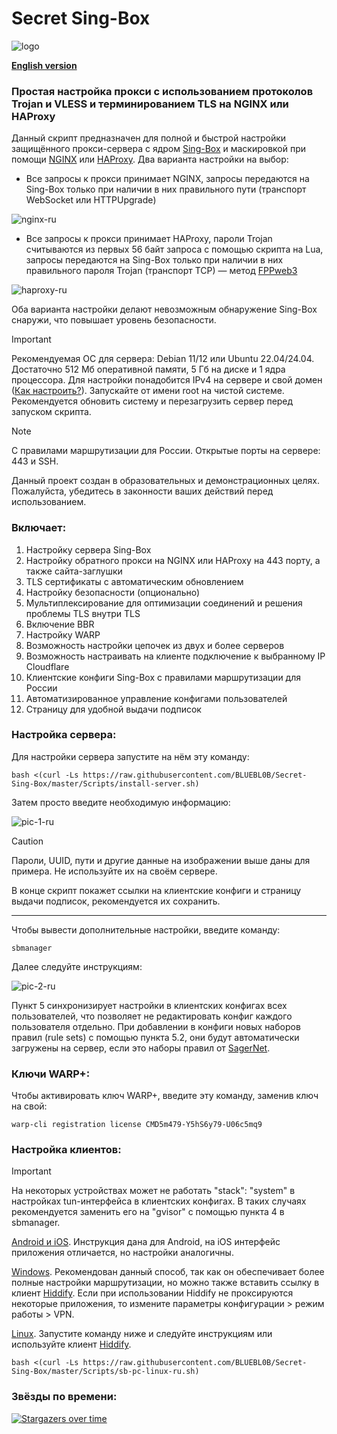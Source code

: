 # Secret Sing-Box

![logo](https://github.com/user-attachments/assets/33ab0dac-ed6a-4254-8386-c4b09bf9a312)

[**English version**](https://github.com/BLUEBL0B/Secret-Sing-Box/blob/main/Docs/README-EN.md)

### Простая настройка прокси с использованием протоколов Trojan и VLESS и терминированием TLS на NGINX или HAProxy
Данный скрипт предназначен для полной и быстрой настройки защищённого прокси-сервера с ядром [Sing-Box](https://sing-box.sagernet.org) и маскировкой при помощи [NGINX](https://nginx.org/ru/) или [HAProxy](https://www.haproxy.org). Два варианта настройки на выбор:

- Все запросы к прокси принимает NGINX, запросы передаются на Sing-Box только при наличии в них правильного пути (транспорт WebSocket или HTTPUpgrade)

![nginx-ru](https://github.com/user-attachments/assets/19eb8ac7-9feb-41cf-a744-b935546d7b58)

- Все запросы к прокси принимает HAProxy, пароли Trojan считываются из первых 56 байт запроса с помощью скрипта на Lua, запросы передаются на Sing-Box только при наличии в них правильного пароля Trojan (транспорт TCP) — метод [FPPweb3](https://github.com/FPPweb3)

![haproxy-ru](https://github.com/user-attachments/assets/b0a6ade5-df2b-4baf-8ca2-cc52cc5433bc)

Оба варианта настройки делают невозможным обнаружение Sing-Box снаружи, что повышает уровень безопасности.

> [!IMPORTANT]
> Рекомендуемая ОС для сервера: Debian 11/12 или Ubuntu 22.04/24.04. Достаточно 512 Мб оперативной памяти, 5 Гб на диске и 1 ядра процессора. Для настройки понадобится IPv4 на сервере и свой домен ([Как настроить?](https://github.com/BLUEBL0B/Secret-Sing-Box/blob/main/Docs/cf-settings-ru.md)). Запускайте от имени root на чистой системе. Рекомендуется обновить систему и перезагрузить сервер перед запуском скрипта.

> [!NOTE]
> С правилами маршрутизации для России. Открытые порты на сервере: 443 и SSH.
>
> Данный проект создан в образовательных и демонстрационных целях. Пожалуйста, убедитесь в законности ваших действий перед использованием.
 
### Включает:
1) Настройку сервера Sing-Box
2) Настройку обратного прокси на NGINX или HAProxy на 443 порту, а также сайта-заглушки
3) TLS сертификаты с автоматическим обновлением
4) Настройку безопасности (опционально)
5) Мультиплексирование для оптимизации соединений и решения проблемы TLS внутри TLS
6) Включение BBR
7) Настройку WARP
8) Возможность настройки цепочек из двух и более серверов
9) Возможность настраивать на клиенте подключение к выбранному IP Cloudflare
10) Клиентские конфиги Sing-Box с правилами маршрутизации для России
11) Автоматизированное управление конфигами пользователей
12) Страницу для удобной выдачи подписок

### Настройка сервера:

Для настройки сервера запустите на нём эту команду:

```
bash <(curl -Ls https://raw.githubusercontent.com/BLUEBL0B/Secret-Sing-Box/master/Scripts/install-server.sh)
```

Затем просто введите необходимую информацию:

![pic-1-ru](https://github.com/user-attachments/assets/180e66d2-6b48-405b-b926-fd969ddafe28)

> [!CAUTION]
> Пароли, UUID, пути и другие данные на изображении выше даны для примера. Не используйте их на своём сервере.

В конце скрипт покажет ссылки на клиентские конфиги и страницу выдачи подписок, рекомендуется их сохранить.

-----

Чтобы вывести дополнительные настройки, введите команду:

```
sbmanager
```

Далее следуйте инструкциям:

![pic-2-ru](https://github.com/user-attachments/assets/dbdf6db2-36fd-4aa1-bcc7-a6f05720df5a)

Пункт 5 синхронизирует настройки в клиентских конфигах всех пользователей, что позволяет не редактировать конфиг каждого пользователя отдельно. При добавлении в конфиги новых наборов правил (rule sets) с помощью пункта 5.2, они будут автоматически загружены на сервер, если это наборы правил от [SagerNet](https://github.com/SagerNet/sing-geosite/tree/rule-set).

### Ключи WARP+:

Чтобы активировать ключ WARP+, введите эту команду, заменив ключ на свой:

```
warp-cli registration license CMD5m479-Y5hS6y79-U06c5mq9
```

### Настройка клиентов:
> [!IMPORTANT]
> На некоторых устройствах может не работать "stack": "system" в настройках tun-интерфейса в клиентских конфигах. В таких случаях рекомендуется заменить его на "gvisor" с помощью пункта 4 в sbmanager.

[Android и iOS](https://github.com/BLUEBL0B/Secret-Sing-Box/blob/main/Docs/Sing-Box-Android-iOS-ru.md). Инструкция дана для Android, на iOS интерфейс приложения отличается, но настройки аналогичны.

[Windows](https://github.com/BLUEBL0B/Secret-Sing-Box/blob/main/Docs/Sing-Box-Windows-ru.md). Рекомендован данный способ, так как он обеспечивает более полные настройки маршрутизации, но можно также вставить ссылку в клиент [Hiddify](https://github.com/hiddify/hiddify-app/releases/latest). Если при использовании Hiddify не проксируются некоторые приложения, то измените параметры конфигурации > режим работы > VPN.

[Linux](https://github.com/BLUEBL0B/Secret-Sing-Box#%D0%BD%D0%B0%D1%81%D1%82%D1%80%D0%BE%D0%B9%D0%BA%D0%B0-%D0%BA%D0%BB%D0%B8%D0%B5%D0%BD%D1%82%D0%BE%D0%B2). Запустите команду ниже и следуйте инструкциям или используйте клиент [Hiddify](https://github.com/hiddify/hiddify-app/releases/latest).
```
bash <(curl -Ls https://raw.githubusercontent.com/BLUEBL0B/Secret-Sing-Box/master/Scripts/sb-pc-linux-ru.sh)
```

### Звёзды по времени:
[![Stargazers over time](https://starchart.cc/BLUEBL0B/Secret-Sing-Box.svg?variant=adaptive)](https://starchart.cc/BLUEBL0B/Secret-Sing-Box)
